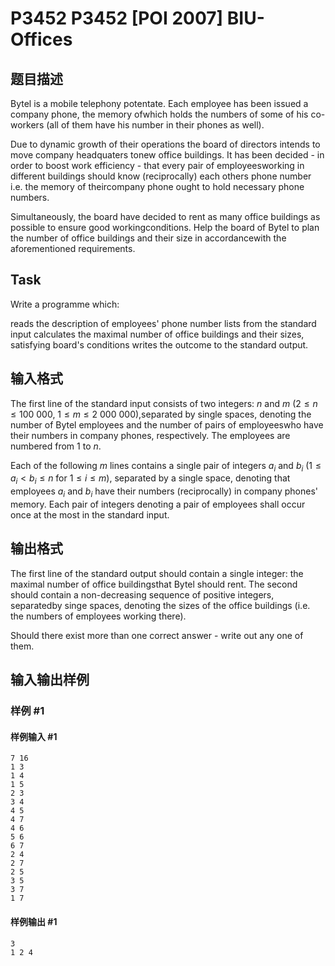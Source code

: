 # P3452 P3452 [POI 2007] BIU-Offices

## 题目描述

Bytel is a mobile telephony potentate. Each employee has been issued a company phone, the memory ofwhich holds the numbers of some of his co-workers (all of them have his number in their phones as well).

Due to dynamic growth of their operations the board of directors intends to move company headquaters tonew office buildings. It has been decided - in order to boost work efficiency - that every pair of employeesworking in different buildings should know (reciprocally) each others phone number i.e. the memory of theircompany phone ought to hold necessary phone numbers.

Simultaneously, the board have decided to rent as many office buildings as possible to ensure good workingconditions. Help the board of Bytel to plan the number of office buildings and their size in accordancewith the aforementioned requirements.

## Task

Write a programme which:

reads the description of employees' phone number lists from the standard input        calculates the maximal number of office buildings and their sizes, satisfying board's conditions        writes the outcome to the standard output.

## 输入格式

The first line of the standard input consists of two integers: $n$ and $m$ ($2 \le n \le 100\ 000$, $1 \le m \le 2\ 000\ 000$),separated by single spaces, denoting the number of Bytel employees and the number of pairs of employeeswho have their numbers in company phones, respectively. The employees are numbered from $1$ to $n$.

Each of the following $m$ lines contains a single pair of integers $a_i$ and $b_i$ ($1 \le a_i < b_i \le n$ for $1 \le i \le m$), separated by a single space, denoting that employees $a_i$ and $b_i$ have their numbers (reciprocally) in company phones' memory. Each pair of integers denoting a pair of employees shall occur once at the most in the standard input.


## 输出格式

The first line of the standard output should contain a single integer: the maximal number of office buildingsthat Bytel should rent. The second should contain a non-decreasing sequence of positive integers, separatedby singe spaces, denoting the sizes of the office buildings (i.e. the numbers of employees working there).

Should there exist more than one correct answer - write out any one of them.


## 输入输出样例

### 样例 #1

#### 样例输入 #1

```
7 16
1 3
1 4
1 5
2 3
3 4
4 5
4 7
4 6
5 6
6 7
2 4
2 7
2 5
3 5
3 7
1 7
```

#### 样例输出 #1

```
3
1 2 4
```
